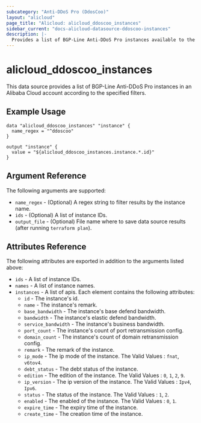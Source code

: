 ```yaml
---
subcategory: "Anti-DDoS Pro (DdosCoo)"
layout: "alicloud"
page_title: "Alicloud: alicloud_ddoscoo_instances"
sidebar_current: "docs-alicloud-datasource-ddoscoo-instances"
description: |-
  Provides a list of BGP-Line Anti-DDoS Pro instances available to the user.
---
```


# alicloud\_ddoscoo\_instances

This data source provides a list of BGP-Line Anti-DDoS Pro instances in an Alibaba Cloud account according to the specified filters.

## Example Usage

```
data "alicloud_ddoscoo_instances" "instance" {
  name_regex = "^ddoscoo"
}

output "instance" {
  value = "${alicloud_ddoscoo_instances.instance.*.id}"
}
```

## Argument Reference

The following arguments are supported:

* `name_regex` - (Optional) A regex string to filter results by the instance name.
* `ids` - (Optional) A list of instance IDs.
* `output_file` - (Optional) File name where to save data source results (after running `terraform plan`).

## Attributes Reference

The following attributes are exported in addition to the arguments listed above:
* `ids` - A list of instance IDs.
* `names` - A list of instance names.
* `instances` - A list of apis. Each element contains the following attributes:
  * `id` - The instance's id.
  * `name` - The instance's remark.
  * `base_bandwidth` - The instance's base defend bandwidth.
  * `bandwidth` - The instance's elastic defend bandwidth.
  * `service_bandwidth` - The instance's business bandwidth.
  * `port_count` - The instance's count of port retransmission config.
  * `domain_count` - The instance's count of domain retransmission config.
  * `remark` - The remark of the instance.
  * `ip_mode` - The ip mode of the instance. The Valid Values : `fnat`, `v6tov4`.
  * `debt_status` - The debt status of the instance.
  * `edition` - The edition of the instance. The Valid Values : `0`, `1`, `2`, `9`.
  * `ip_version` - The ip version of the instance. The Valid Values : `Ipv4`, `Ipv6`.
  * `status` - The status of the instance. The Valid Values : `1`, `2`.
  * `enabled` - The enabled of the instance. The Valid Values : `0`, `1`.
  * `expire_time` - The expiry time of the instance.
  * `create_time` - The creation time of the instance.